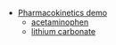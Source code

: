 * [ Pharmacokinetics demo](#index.md)
  * [acetaminophen](#acetaminophen.md)
  * [lithium carbonate](#lithium.md) 
